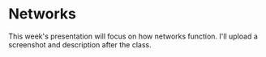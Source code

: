 # Networks
This week's presentation will focus on how networks function. I'll upload a screenshot and description after the class.